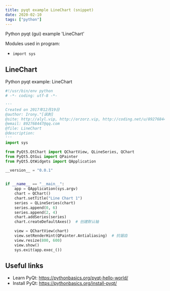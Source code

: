 ```yaml
---
title: pyqt example LineChart (snippet)
date: 2020-02-10
tags: ["python"]
---
```

Python pyqt (gui) example 'LineChart'


Modules used in program: 
* `import sys`

## LineChart

Python pyqt example: LineChart

```python
#!/usr/bin/env python
# -*- coding: utf-8 -*-

'''
Created on 2017年12月19日
@author: Irony."[讽刺]
@site: http://alyl.vip, http://orzorz.vip, http://coding.net/u/892768447, http://github.com/892768447
@email: 892768447@qq.com
@file: LineChart
@description: 
'''
import sys

from PyQt5.QtChart import QChartView, QLineSeries, QChart
from PyQt5.QtGui import QPainter
from PyQt5.QtWidgets import QApplication

__version__ = "0.0.1"


if __name__ == "__main__":
    app = QApplication(sys.argv)
    chart = QChart()
    chart.setTitle("Line Chart 1")
    series = QLineSeries(chart)
    series.append(0, 6)
    series.append(2, 4)
    chart.addSeries(series)
    chart.createDefaultAxes()  # 创建默认轴

    view = QChartView(chart)
    view.setRenderHint(QPainter.Antialiasing)  # 抗锯齿
    view.resize(800, 600)
    view.show()
    sys.exit(app.exec_())


```

## Useful links

- Learn PyQt: https://pythonbasics.org/pyqt-hello-world/
- Install PyQt: https://pythonbasics.org/install-pyqt/
